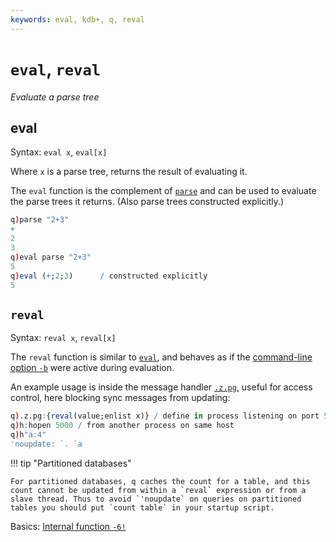 ```yaml
---
keywords: eval, kdb+, q, reval
---
```


# `eval`, `reval`

_Evaluate a parse tree_



## eval

Syntax: `eval x`, `eval[x]`

Where `x` is a parse tree, returns the result of evaluating it. 

The `eval` function is the complement of [`parse`](parse.md) and can be used to evaluate the parse trees it returns. (Also parse trees constructed explicitly.)

```q
q)parse "2+3"
+
2
3
q)eval parse "2+3"
5
q)eval (+;2;3)      / constructed explicitly
5
```





## `reval`


Syntax: `reval x`, `reval[x]`

The `reval` function is similar to [`eval`](eval.md), and behaves as if the [command-line option `-b`](../basics/cmdline.md#-b-blocked) were active during evaluation.

An example usage is inside the message handler [`.z.pg`,](dotz.md#zpg-get) useful for access control, here blocking sync messages from updating:

```q
q).z.pg:{reval(value;enlist x)} / define in process listening on port 5000
q)h:hopen 5000 / from another process on same host
q)h"a:4"
'noupdate: `. `a
```

!!! tip "Partitioned databases"

    For partitioned databases, q caches the count for a table, and this count cannot be updated from within a `reval` expression or from a slave thread. Thus to avoid `'noupdate` on queries on partitioned tables you should put `count table` in your startup script.


<i class="far fa-hand-point-right"></i>
Basics: [Internal function `-6!`](../basics/internal.md#-6x-eval)

